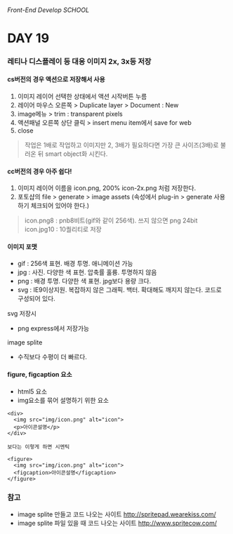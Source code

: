 ###### Front-End Develop SCHOOL

# DAY 19

### 레티나 디스플레이 등 대응 이미지 2x, 3x등 저장 

#### cs버전의 경우 액션으로 저장해서 사용 

1. 이미지 레이어 선택한 상태에서 액션 시작버튼 누름 
1. 레이어 마우스 오른쪽 > Duplicate layer > Document : New
1. image메뉴 > trim : transparent pixels
1. 액션패널 오른쪽 상단 클릭 > insert menu item에서 save for web
1. close

> 작업은 1배로 작업하고 이미지만 2, 3배가 필요하다면 가장 큰 사이즈(3배)로 불러온 뒤 smart object화 시킨다. 

#### cc버전의 경우 아주 쉽다!

1. 이미지 레이어 이름을 icon.png, 200% icon-2x.png 처럼 저장한다. 
1. 포토샵의 file > generate > image assets (속성에서 plug-in > generate 사용하기 체크되어 있어야 한다.)

> icon.png8 : pnb8비트(gif와 같이 256색). 쓰지 않으면 png 24bit <br>
> icon.jpg10 : 10퀄리티로 저장

#### 이미지 포맷 

- gif : 256색 표현. 배경 투명. 애니메이션 가능 
- jpg : 사진. 다양한 색 표현. 압축률 훌륭. 투명하지 않음 
- png : 배경 투명. 다양한 색 표현. jpg보다 용량 크다. 
- svg : IE9이상지원. 복잡하지 않은 그래픽. 백터. 확대해도 깨지지 않는다. 코드로 구성되어 있다. 

svg 저장시 

- png express에서 저장가능 

image splite

- 수직보다 수평이 더 빠르다. 

#### figure, figcaption 요소 

- html5 요소 
- img요소를 묶어 설명하기 위한 요소 

```
<div>
  <img src="img/icon.png" alt="icon">
  <p>아이콘설명</p>
</div>

보다는 이렇게 하면 시멘틱 

<figure>
  <img src="img/icon.png" alt="icon">
  <figcaption>아이콘설명</figcaption>
</figure>
```

### 참고 

- image splite 만들고 코드 나오는 사이트 <http://spritepad.wearekiss.com/>
- image splite 파일 있을 때 코드 나오는 사이트 <http://www.spritecow.com/>